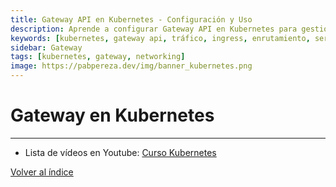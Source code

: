 ```yaml
---
title: Gateway API en Kubernetes - Configuración y Uso
description: Aprende a configurar Gateway API en Kubernetes para gestionar tráfico externo de forma avanzada. Guía completa con ejemplos prácticos y mejores prácticas.
keywords: [kubernetes, gateway api, tráfico, ingress, enrutamiento, servicios, seguridad]
sidebar: Gateway
tags: [kubernetes, gateway, networking]
image: https://pabpereza.dev/img/banner_kubernetes.png
---
```


# Gateway en Kubernetes


---
* Lista de vídeos en Youtube: [Curso Kubernetes](https://www.youtube.com/playlist?list=PLQhxXeq1oc2k9MFcKxqXy5GV4yy7wqSma)

[Volver al índice](README.md#índice)